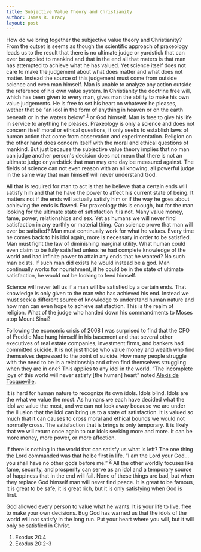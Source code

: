 ```yaml
---
title: Subjective Value Theory and Christianity
author: James R. Bracy
layout: post
---
```


How do we bring together the subjective value theory and Christianity? From
the outset is seems as though the scientific approach of praxeology leads us
to the result that there is no ultimate judge or yardstick that can ever be
applied to mankind and that in the end all that maters is that man has
attempted to achieve what he has valued. Yet science itself does not care to
make the judgement about what does matter and what does not matter. Instead the
source of this judgement must come from outside science and even man himself.
Man is unable to analyze any action outside the reference of his own value
system. In Christianity the doctrine free will, which has been given to every
man, gives man the ability to make his own value judgements. He is free to set
his heart on whatever he pleases, wether that be &#8220;an idol in the form of anything
in heaven or on the earth beneath or in the waters below&#8221; <sup><a href="#footnote-1">1</a></sup> or God himself. Man
is free to give his life in service to anything he pleases. Praxeology is only
a science and does not concern itself moral or ethical questions, it only
seeks to establish laws of human action that come from observation and
experimentation. Religion on the other hand does concern itself with the moral
and ethical questions of mankind. But just because the subjective value theory
implies that no man can judge another person's decision does not mean that
there is not an ultimate judge or yardstick that man may one day be measured
against. The fields of science can not even reason with an all knowing, all
powerful judge in the same way that man himself will never understand God.

All that is required for man to act is that he believe that a certain ends
will satisfy him and that he have the power to affect his current state of
being. It matters not if the ends will actually satisfy him or if the way he
goes about achieving the ends is flawed. For praxeology this is enough, but
for the man looking for the ultimate state of satisfaction it is not. Many
value money, fame, power, relationships and sex. Yet as humans we will never
find satisfaction in any earthly or material thing. Can science prove that man
will ever be satisfied? Man must continually work for what he values. Every
time he comes back to his idol again, more is necessary in order to be
satisfied. Man must fight the law of diminishing marginal utility. What human
could even claim to be fully satisfied unless he had complete knowledge of the
world and had infinite power to attain any ends that he wanted? No such man
exists. If such man did exists he would instead be a god. Man continually
works for nourishment, if he could be in the state of ultimate satisfaction,
he would not be looking to feed himself.

Science will never tell us if a man will be satisfied by a certain ends. That
knowledge is only given to the man who has achieved his end. Instead we must
seek a different source of knowledge to understand human nature and how man
can even hope to achieve satisfaction. This is the realm of religion. What of
the judge who handed down his commandments to Moses atop Mount Sinai?

Following the economic crisis of 2008 I was surprised to find that the CFO of
Freddie Mac hung himself in his basement and that several other executives of
real estate companies, investment firms, and bankers had committed suicide. It
is not just those who value money and wealth who find themselves depressed to
the point of suicide. How many people struggle with the need to be in a
relationship and often find themselves struggling when they are in one? This
applies to any idol in the world. &#8220;The incomplete joys of this world will
never satisfy [the human] heart&#8221; noted [Alexis de Tocqueville](http://en.wikipedia.org/wiki/Alexis_de_Tocqueville).

It is hard for human nature to recognize its own idols. Idols blind. Idols
are the what we value the most. As humans we each have decided what the idol
we value the most, and we can not look away because we are under the illusion
that the idol can bring us to a state of satisfaction. It is valued so much
that it can causes to cross moral and ethical bounds we would not normally
cross. The satisfaction that is brings is only temporary. It is likely that
we will return once again to our idols seeking more and more. It can be more
money, more power, or more affection.

If there is nothing in the world that can satisfy us what is left? The one
thing the Lord commanded was that he be first in life. &#8220;I am the Lord your
God… you shall have no other gods before me.&#8221; <sup><a href="#footnote-2">2</a></sup> All the other worldly focuses
like fame, security, and prosperity can serve as an idol and a temporary
source of happiness that in the end will fail. None of these things are bad,
but when they replace God himself man will never find peace. It is great to
be famous, it is great to be safe, it is great rich, but it is only satisfying
when God is first.

God allowed every person to value what he wants. It is your life to live, free
to make your own decisions. Bug God has warned us that the idols of the world
will not satisfy in the long run. Put your heart where you will, but it will
only be satisfied in Christ.

<div class="footnotes"><ol>
  <li id='footnote-1'>Exodus 20:4</li>
  <li id='footnote-2'>Exodus 20:2-3</li>
</ol></div>